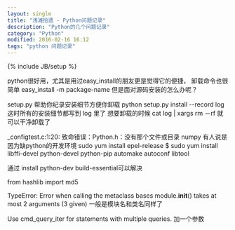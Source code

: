 ```yaml
---
layout: single
title: "浅滩拾遗 - Python问题记录"
description: "Python的几个问题记录"
category: "Python"
modified: 2016-02-16 16:12
tags: "python 问题记录"
---
```

{% include JB/setup %}

python很好用，尤其是用过easy_install的朋友更是觉得它的便捷，
卸载命令也很简单 easy_install -m package-name
但是面对源码安装的怎么办呢？
 
setup.py 帮助你纪录安装细节方便你卸载
python setup.py install --record log
这时所有的安装细节都写到 log 里了
想要卸载的时候
cat log | xargs rm －rf
就可以干净卸载了

_configtest.c:1:20: 致命错误：Python.h：没有那个文件或目录
numpy
有人说是因为缺python的开发环境
sudo yum install epel-release
$ sudo yum install libffi-devel python-devel python-pip automake autoconf libtool

通过 install python-dev build-essential可以解决

from hashlib import md5


TypeError: Error when calling the metaclass bases
    module.__init__() takes at most 2 arguments (3 given)
    一般是模块名和类名同样了
    
Use cmd_query_iter for statements with multiple queries.
加一个参数